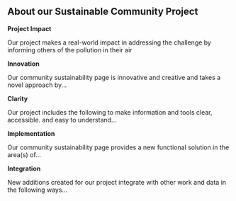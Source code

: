 ## About our Sustainable Community Project

**Project Impact**

Our project makes a real-world impact in addressing the challenge by informing others of the pollution in their air 

**Innovation**

Our community sustainability page is innovative and creative and takes a novel approach by...

**Clarity**

Our project includes the following to make information and tools clear, accessible. and easy to understand...

<!--Does it present information clearly?-->

**Implementation**

Our community sustainability page provides a new functional solution in the area(s) of...


**Integration**

New additions created for our project integrate with other work and data in the following ways...
